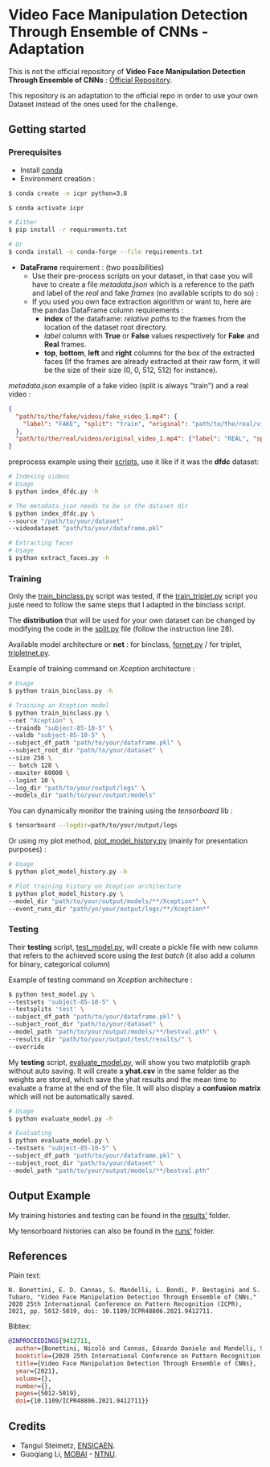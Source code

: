 # Video Face Manipulation Detection Through Ensemble of CNNs - Adaptation


This is not the official repository of **Video Face Manipulation Detection Through Ensemble of CNNs** :
[Official Repository](https://github.com/polimi-ispl/icpr2020dfdc).

This repository is an adaptation to the official repo in order to use your own Dataset instead of the ones used for the challenge.

## Getting started

### Prerequisites

- Install [conda](https://conda.io/projects/conda/en/latest/user-guide/install/index.html)
- Environment creation :

```bash
$ conda create -n icpr python=3.8

$ conda activate icpr

# Either
$ pip install -r requirements.txt

# Or
$ conda install -c conda-forge --file requirements.txt
```

- **DataFrame** requirement : (two possibilities)
  - Use their pre-process scripts on your dataset, in that case you will have to create a file *metadata.json* which 
is a reference to the path and label of the *real* and fake *frames* (no available scripts to do so) :
  - If you used you own face extraction algorithm or want to, here are the pandas DataFrame column requirements :
    - **index** of the dataframe: *relative paths* to the frames from the location of the dataset root directory.
    - *label* column with **True** or **False** values respectively for **Fake** and **Real** frames.
    - **top**, **bottom**, **left** and **right** columns for the box of the extracted faces (If the frames are already extracted at their raw form, it will be the size of their size (0, 0, 512, 512) for instance).

*metadata.json* example of a fake video (split is always "train") and a real video :

```json
{
  "path/to/the/fake/videos/fake_video_1.mp4": {
    "label": "FAKE", "split": "train", "original": "path/to/the/real/videos/original_video_1.mp4"
  },
  "path/to/the/real/videos/original_video_1.mp4": {"label": "REAL", "split": "train"}
}
```

preprocess example using their [scripts](./scripts/make_dataset.sh), use it like if it was the **dfdc** dataset:

```bash
# Indexing videos
# Usage
$ python index_dfdc.py -h

# The metadata.json needs to be in the dataset dir
$ python index_dfdc.py \
--source "/path/to/your/dataset"
--videodataset "path/to/your/dataframe.pkl"
```

```bash
# Extracting faces
# Usage
$ python extract_faces.py -h
```

### Training

Only the [train_binclass.py](train_binclass.py) script was tested, if the [train_triplet.py](train_triplet.py) script you juste need to follow the same steps that I adapted in the binclass script.

The **distribution** that will be used for your own dataset can be changed by modifying the code in the [split.py](isplutils/split.py) file (follow the instruction line 28).

Available model architecture or **net** : for binclass, [fornet.py](architectures/fornet.py) / for triplet, [tripletnet.py](architectures/tripletnet.py).

Example of training command on *Xception* architecture :

```bash
# Usage
$ python train_binclass.py -h

# Training an Xception model
$ python train_binclass.py \
--net "Xception" \
--traindb "subject-85-10-5" \
--valdb "subject-85-10-5" \
--subject_df_path "path/to/your/dataframe.pkl" \
--subject_root_dir "path/to/your/dataset" \
--size 256 \
-- batch 128 \
--maxiter 60000 \
--logint 10 \
--log_dir "path/to/your/output/logs" \
--models_dir "path/to/your/output/models"
```

You can dynamically monitor the training using the *tensorboard* lib :

```bash
$ tensorboard --logdir=path/to/your/output/logs
```

Or using my plot method, [plot_model_history.py](plot_model_history.py) (mainly for presentation purposes) :

```bash
# Usage
$ python plot_model_history.py -h

# Plot training history on Xception architecture
$ python plot_model_history.py \
--model_dir "path/to/your/output/models/**/Xception*" \
--event_runs_dir "path/yo/your/output/logs/**/Xception*"
```

### Testing

Their **testing** script, [test_model.py](test_model.py), will create a pickle file with new column that refers to the achieved score using the *test batch* (it also add a column for binary, categorical column)

Example of testing command on *Xception* architecture :

```bash
$ python test_model.py \
--testsets "subject-85-10-5" \
--testsplits 'test' \
--subject_df_path "path/to/your/dataframe.pkl" \
--subject_root_dir "path/to/your/dataset" \
--model_path "path/to/your/output/models/**/bestval.pth" \
--results_dir "path/to/your/output/test/results/" \
--override
```

My **testing** script, [evaluate_model.py](evaluate_model.py), will show you two matplotlib graph without auto saving. It will create a **yhat.csv** in the same folder as the weights are stored, which save the yhat results and the mean time to evaluate a frame at the end of the file. It will also display a **confusion matrix** which will not be automatically saved.

```bash
# Usage 
$ python evaluate_model.py -h

# Evaluating
$ python evaluate_model.py \
--testsets "subject-85-10-5" \
--subject_df_path "path/to/your/dataframe.pkl" \
--subject_root_dir "path/to/your/dataset" \
--model_path "path/to/your/output/models/**/bestval.pth"
```

## Output Example

My training histories and testing can be found in the [results'](results) folder.

My tensorboard histories can also be found in the [runs'](runs) folder.

## References
Plain text:
```
N. Bonettini, E. D. Cannas, S. Mandelli, L. Bondi, P. Bestagini and S. Tubaro, "Video Face Manipulation Detection Through Ensemble of CNNs," 2020 25th International Conference on Pattern Recognition (ICPR), 2021, pp. 5012-5019, doi: 10.1109/ICPR48806.2021.9412711.
```

Bibtex:

```bibtex
@INPROCEEDINGS{9412711,
  author={Bonettini, Nicolò and Cannas, Edoardo Daniele and Mandelli, Sara and Bondi, Luca and Bestagini, Paolo and Tubaro, Stefano},
  booktitle={2020 25th International Conference on Pattern Recognition (ICPR)}, 
  title={Video Face Manipulation Detection Through Ensemble of CNNs}, 
  year={2021},
  volume={},
  number={},
  pages={5012-5019},
  doi={10.1109/ICPR48806.2021.9412711}}
```

## Credits

- Tangui Steimetz, [ENSICAEN](https://www.ensicaen.fr/).
- Guoqiang Li, [MOBAI](https://www.mobai.bio/) - [NTNU](https://www.ntnu.edu/).
